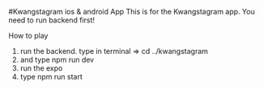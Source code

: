 #Kwangstagram ios & android App
This is for the Kwangstagram app.
You need to run backend first!

How to play

1. run the backend. type in terminal => cd ../kwangstagram
2. and type npm run dev
3. run the expo
4. type npm run start
